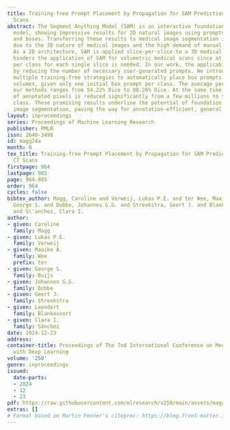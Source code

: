 ```yaml
---
title: Training-free Prompt Placement by Propagation for SAM Predictions in Bone CT
  Scans
abstract: The Segment Anything Model (SAM) is an interactive foundation segmentation
  model, showing impressive results for 2D natural images using prompts such as points
  and boxes. Transferring these results to medical image segmentation is challenging
  due to the 3D nature of medical images and the high demand of manual interaction.
  As a 2D architecture, SAM is applied slice-per-slice to a 3D medical scan. This
  hinders the application of SAM for volumetric medical scans since at least one prompt
  per class for each single slice is needed. In our work, the applicability is improve
  by reducing the number of necessary user-generated prompts. We introduce and evaluate
  multiple training-free strategies to automatically place box prompts in bone CT
  volumes, given only one initial box prompt per class. The average performance of
  our methods ranges from 54.22% Dice to 88.26% Dice. At the same time, the number
  of annotated pixels is reduced significantly from a few millions to two pixels per
  class. These promising results underline the potential of foundation models in medical
  image segmentation, paving the way for annotation-efficient, general approaches.
layout: inproceedings
series: Proceedings of Machine Learning Research
publisher: PMLR
issn: 2640-3498
id: magg24a
month: 0
tex_title: Training-free Prompt Placement by Propagation for SAM Predictions in Bone
  CT Scans
firstpage: 964
lastpage: 985
page: 964-985
order: 964
cycles: false
bibtex_author: Magg, Caroline and Verweij, Lukas P.E. and ter Wee, Maaike A. and Buijs,
  George S. and Dobbe, Johannes G.G. and Streekstra, Geert J. and Blankevoort, Leendert
  and S\'anchez, Clara I.
author:
- given: Caroline
  family: Magg
- given: Lukas P.E.
  family: Verweij
- given: Maaike A.
  family: Wee
  prefix: ter
- given: George S.
  family: Buijs
- given: Johannes G.G.
  family: Dobbe
- given: Geert J.
  family: Streekstra
- given: Leendert
  family: Blankevoort
- given: Clara I.
  family: Sánchez
date: 2024-12-23
address:
container-title: Proceedings of The 7nd International Conference on Medical Imaging
  with Deep Learning
volume: '250'
genre: inproceedings
issued:
  date-parts:
  - 2024
  - 12
  - 23
pdf: https://raw.githubusercontent.com/mlresearch/v250/main/assets/magg24a/magg24a.pdf
extras: []
# Format based on Martin Fenner's citeproc: https://blog.front-matter.io/posts/citeproc-yaml-for-bibliographies/
---
```

